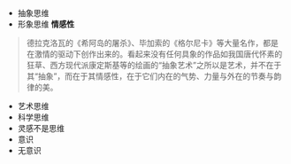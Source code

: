 - 抽象思维
- 形象思维
  **情感性**
> 德拉克洛瓦的《希阿岛的屠杀》、毕加索的《格尔尼卡》等大量名作，都是在激情的驱动下创作出来的。看起来没有任何具象的作品如我国唐代怀素的狂草、西方现代派康定斯基等的绘画的“抽象艺术”之所以是艺术，并不在于其“抽象”，而在于其情感性，在于它们内在的气势、力量与外在的节奏与韵律的美。
- 艺术思维
- 科学思维
- 灵感不是思维
- 意识
- 无意识
